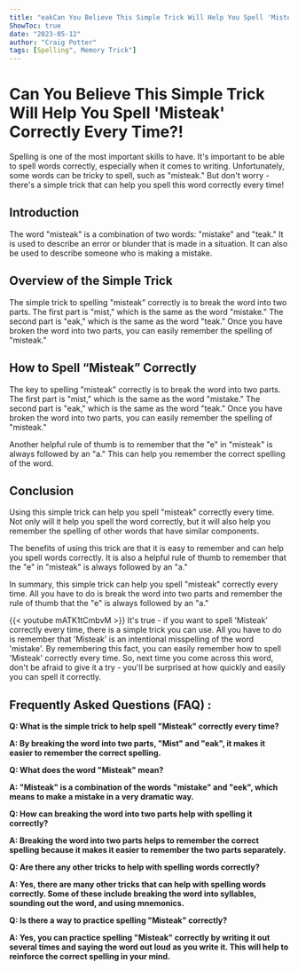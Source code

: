 ```yaml
---
title: "eakCan You Believe This Simple Trick Will Help You Spell 'Misteak' Correctly Every Time?!"
ShowToc: true 
date: "2023-05-12"
author: "Craig Potter" 
tags: [Spelling", Memory Trick"]
---
```

# Can You Believe This Simple Trick Will Help You Spell 'Misteak' Correctly Every Time?!

Spelling is one of the most important skills to have. It's important to be able to spell words correctly, especially when it comes to writing. Unfortunately, some words can be tricky to spell, such as "misteak." But don't worry - there's a simple trick that can help you spell this word correctly every time!

## Introduction 

The word "misteak" is a combination of two words: "mistake" and "teak." It is used to describe an error or blunder that is made in a situation. It can also be used to describe someone who is making a mistake. 

## Overview of the Simple Trick

The simple trick to spelling "misteak" correctly is to break the word into two parts. The first part is "mist," which is the same as the word "mistake." The second part is "eak," which is the same as the word "teak." Once you have broken the word into two parts, you can easily remember the spelling of "misteak." 

## How to Spell “Misteak” Correctly 

The key to spelling "misteak" correctly is to break the word into two parts. The first part is "mist," which is the same as the word "mistake." The second part is "eak," which is the same as the word "teak." Once you have broken the word into two parts, you can easily remember the spelling of "misteak." 

Another helpful rule of thumb is to remember that the "e" in "misteak" is always followed by an "a." This can help you remember the correct spelling of the word. 

## Conclusion 

Using this simple trick can help you spell "misteak" correctly every time. Not only will it help you spell the word correctly, but it will also help you remember the spelling of other words that have similar components. 

The benefits of using this trick are that it is easy to remember and can help you spell words correctly. It is also a helpful rule of thumb to remember that the "e" in "misteak" is always followed by an "a." 

In summary, this simple trick can help you spell "misteak" correctly every time. All you have to do is break the word into two parts and remember the rule of thumb that the "e" is always followed by an "a."

{{< youtube mATK1tCmbvM >}} 
It's true - if you want to spell 'Misteak' correctly every time, there is a simple trick you can use. All you have to do is remember that 'Misteak' is an intentional misspelling of the word 'mistake'. By remembering this fact, you can easily remember how to spell 'Misteak' correctly every time. So, next time you come across this word, don't be afraid to give it a try - you'll be surprised at how quickly and easily you can spell it correctly.

## Frequently Asked Questions (FAQ) :
**Q: What is the simple trick to help spell "Misteak" correctly every time?**

**A: By breaking the word into two parts, "Mist" and "eak", it makes it easier to remember the correct spelling.**

**Q: What does the word "Misteak" mean?**

**A: "Misteak" is a combination of the words "mistake" and "eek", which means to make a mistake in a very dramatic way.**

**Q: How can breaking the word into two parts help with spelling it correctly?**

**A: Breaking the word into two parts helps to remember the correct spelling because it makes it easier to remember the two parts separately.**

**Q: Are there any other tricks to help with spelling words correctly?**

**A: Yes, there are many other tricks that can help with spelling words correctly. Some of these include breaking the word into syllables, sounding out the word, and using mnemonics.**

**Q: Is there a way to practice spelling "Misteak" correctly?**

**A: Yes, you can practice spelling "Misteak" correctly by writing it out several times and saying the word out loud as you write it. This will help to reinforce the correct spelling in your mind.**





